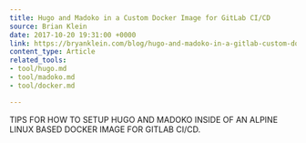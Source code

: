 ```yaml
---
title: Hugo and Madoko in a Custom Docker Image for GitLab CI/CD
source: Brian Klein
date: 2017-10-20 19:31:00 +0000
link: https://bryanklein.com/blog/hugo-and-madoko-in-a-gitlab-custom-docker-image/
content_type: Article
related_tools:
- tool/hugo.md
- tool/madoko.md
- tool/docker.md

---
```

TIPS FOR HOW TO SETUP HUGO AND MADOKO INSIDE OF AN ALPINE LINUX BASED DOCKER IMAGE FOR GITLAB CI/CD.
